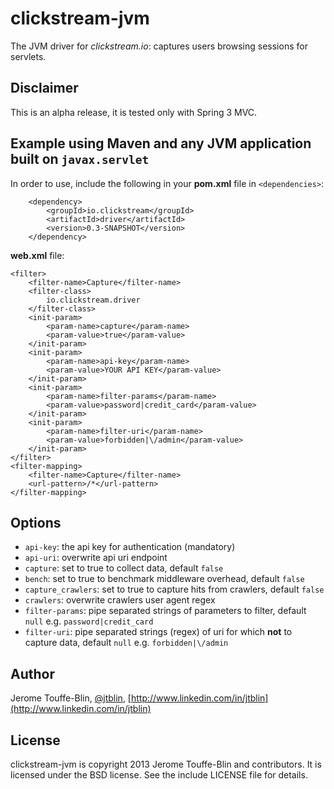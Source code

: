# clickstream-jvm

The JVM driver for *clickstream.io*: captures users browsing sessions for servlets.

## Disclaimer

This is an alpha release, it is tested only with Spring 3 MVC.

## Example using **Maven** and any JVM application built on `javax.servlet`

In order to use, include the following in your
**pom.xml** file in `<dependencies>`:

        <dependency>
            <groupId>io.clickstream</groupId>
            <artifactId>driver</artifactId>
            <version>0.3-SNAPSHOT</version>
        </dependency>

**web.xml** file:

    <filter>
        <filter-name>Capture</filter-name>
        <filter-class>
            io.clickstream.driver
        </filter-class>
        <init-param>
            <param-name>capture</param-name>
            <param-value>true</param-value>
        </init-param>
        <init-param>
            <param-name>api-key</param-name>
            <param-value>YOUR API KEY</param-value>
        </init-param>
        <init-param>
            <param-name>filter-params</param-name>
            <param-value>password|credit_card</param-value>
        </init-param>
        <init-param>
            <param-name>filter-uri</param-name>
            <param-value>forbidden|\/admin</param-value>
        </init-param>
    </filter>
    <filter-mapping>
        <filter-name>Capture</filter-name>
        <url-pattern>/*</url-pattern>
    </filter-mapping>

## Options

- `api-key`: the api key for authentication (mandatory)
- `api-uri`: overwrite api uri endpoint
- `capture`: set to true to collect data, default `false`
- `bench`: set to true to benchmark middleware overhead, default `false`
- `capture_crawlers`: set to true to capture hits from crawlers, default `false`
- `crawlers`: overwrite crawlers user agent regex
- `filter-params`: pipe separated strings of parameters to filter, default `null` e.g. `password|credit_card`
- `filter-uri`: pipe separated strings (regex) of uri for which **not** to capture data, default `null` e.g. `forbidden|\/admin`

## Author

Jerome Touffe-Blin, [@jtblin](https://twitter.com/jtlbin), [http://www.linkedin.com/in/jtblin](http://www.linkedin.com/in/jtblin)

## License

clickstream-jvm is copyright 2013 Jerome Touffe-Blin and contributors. It is licensed under the BSD license. See the include LICENSE file for details.

